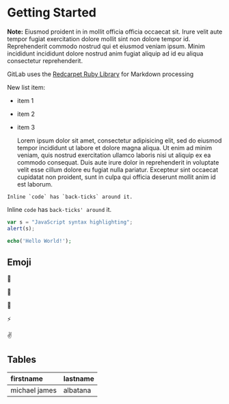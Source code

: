 # Getting Started

**Note:**
Eiusmod proident in in mollit officia officia occaecat sit. Irure velit aute tempor fugiat exercitation dolore mollit sint non dolore tempor id. Reprehenderit commodo nostrud qui et eiusmod veniam ipsum. Minim incididunt incididunt dolore nostrud anim fugiat aliquip ad id eu aliqua consectetur reprehenderit.

GitLab uses the [Redcarpet Ruby Library](https://www.google.com) for Markdown processing

New list item:

- item 1
- item 2
- item 3

	Lorem ipsum dolor sit amet, consectetur adipisicing elit, sed do eiusmod
	tempor incididunt ut labore et dolore magna aliqua. Ut enim ad minim veniam,
	quis nostrud exercitation ullamco laboris nisi ut aliquip ex ea commodo
	consequat. Duis aute irure dolor in reprehenderit in voluptate velit esse
	cillum dolore eu fugiat nulla pariatur. Excepteur sint occaecat cupidatat non
	proident, sunt in culpa qui officia deserunt mollit anim id est laborum.

```no-highlight
Inline `code` has `back-ticks` around it.
```

Inline `code` has `back-ticks' around` it.

```javascript
var s = "JavaScript syntax highlighting";
alert(s);
```

```php
echo('Hello World!');
```

## Emoji

:monkey:

:star2:

:speech_balloon:

:zap:

:v:

## Tables

| firstname     | lastname |
|:--------------|:---------|
| michael james | albatana |


